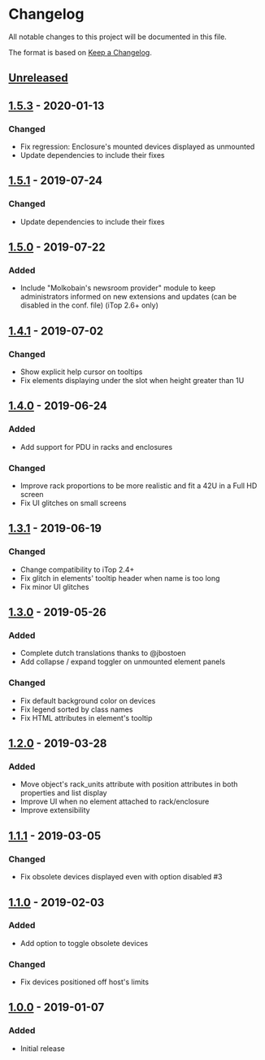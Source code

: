 # Changelog
All notable changes to this project will be documented in this file.

The format is based on [Keep a Changelog](https://keepachangelog.com/en/1.0.0/).

## [Unreleased]

## [1.5.3] - 2020-01-13
### Changed
- Fix regression: Enclosure's mounted devices displayed as unmounted
- Update dependencies to include their fixes

## [1.5.1] - 2019-07-24
### Changed
- Update dependencies to include their fixes

## [1.5.0] - 2019-07-22
### Added
- Include "Molkobain's newsroom provider" module to keep administrators informed on new extensions and updates (can be disabled in the conf. file) (iTop 2.6+ only)

## [1.4.1] - 2019-07-02
### Changed
- Show explicit help cursor on tooltips
- Fix elements displaying under the slot when height greater than 1U

## [1.4.0] - 2019-06-24
### Added
- Add support for PDU in racks and enclosures

### Changed
- Improve rack proportions to be more realistic and fit a 42U in a Full HD screen
- Fix UI glitches on small screens

## [1.3.1] - 2019-06-19
### Changed
- Change compatibility to iTop 2.4+
- Fix glitch in elements' tooltip header when name is too long
- Fix minor UI glitches

## [1.3.0] - 2019-05-26
### Added
- Complete dutch translations thanks to @jbostoen
- Add collapse / expand toggler on unmounted element panels

### Changed
- Fix default background color on devices
- Fix legend sorted by class names
- Fix HTML attributes in element's tooltip

## [1.2.0] - 2019-03-28
### Added
- Move object's rack_units attribute with position attributes in both properties and list display
- Improve UI when no element attached to rack/enclosure
- Improve extensibility

## [1.1.1] - 2019-03-05
### Changed
- Fix obsolete devices displayed even with option disabled #3

## [1.1.0] - 2019-02-03
### Added
- Add option to toggle obsolete devices

### Changed
- Fix devices positioned off host's limits

## [1.0.0] - 2019-01-07
### Added
- Initial release

[Unreleased]: https://github.com/Molkobain/itop-datacenter-view/compare/v1.5.3...HEAD
[1.5.3]: https://github.com/Molkobain/itop-datacenter-view/releases/tag/v1.5.1
[1.5.1]: https://github.com/Molkobain/itop-datacenter-view/releases/tag/v1.5.1
[1.5.0]: https://github.com/Molkobain/itop-datacenter-view/releases/tag/v1.5.0
[1.4.1]: https://github.com/Molkobain/itop-datacenter-view/releases/tag/v1.4.1
[1.4.0]: https://github.com/Molkobain/itop-datacenter-view/releases/tag/v1.4.0
[1.3.1]: https://github.com/Molkobain/itop-datacenter-view/releases/tag/v1.3.1
[1.3.0]: https://github.com/Molkobain/itop-datacenter-view/releases/tag/v1.3.0
[1.2.0]: https://github.com/Molkobain/itop-datacenter-view/releases/tag/v1.2.0
[1.1.1]: https://github.com/Molkobain/itop-datacenter-view/releases/tag/v1.1.1
[1.1.0]: https://github.com/Molkobain/itop-datacenter-view/releases/tag/v1.1.0
[1.0.0]: https://github.com/Molkobain/itop-datacenter-view/releases/tag/v1.0.0